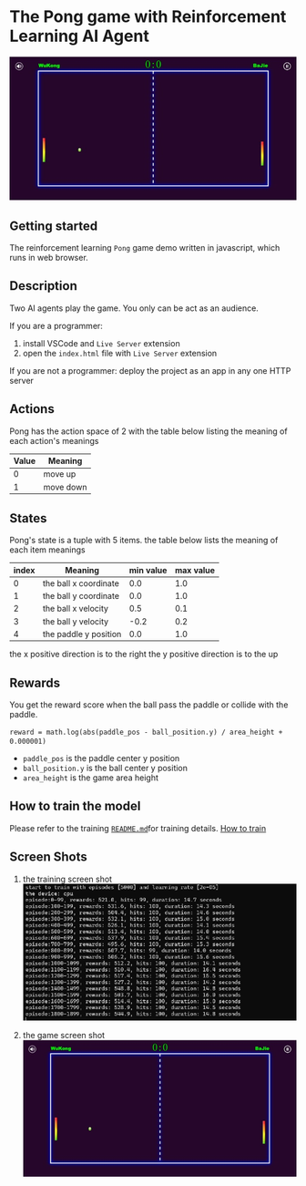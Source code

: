 # The Pong game with Reinforcement Learning AI Agent

![screen_shot](./docs/screen_shots/screen_shot2.png)

## Getting started

The reinforcement learning `Pong` game demo written in javascript, which runs in web browser.

## Description

Two AI agents play the game. You only can be act as an audience.

If you are a programmer:
1. install VSCode and `Live Server` extension
2. open the `index.html` file with `Live Server` extension

If you are not a programmer:
deploy the project as an app in any one HTTP server

## Actions

Pong has the action space of 2 with the table below listing the meaning of each action's meanings

| Value     | Meaning   |
| --------- | --------- |
| 0         | move up   |
| 1         | move down |

## States

Pong's state is a tuple with 5 items. the table below lists the meaning of each item meanings

| index     | Meaning               | min value | max value |
| --------- | --------------------- | --------- | --------- |
| 0         | the ball x coordinate |  0.0      | 1.0       |
| 1         | the ball y coordinate |  0.0      | 1.0       |
| 2         | the ball x velocity   |  0.5      | 0.1       |
| 3         | the ball y velocity   | -0.2      | 0.2       |
| 4         | the paddle y position |  0.0      | 1.0       |

the x positive direction is to the right
the y positive direction is to the up

## Rewards

You get the reward score when the ball pass the paddle or collide with the paddle.

```
reward = math.log(abs(paddle_pos - ball_position.y) / area_height + 0.000001)
```
 - `paddle_pos` is the paddle center y position
 - `ball_position.y` is the ball center y position
 - `area_height` is the game area height

## How to train the model

Please refer to the training [`README.md`](./docs/README.md)for training details. [How to train](./docs/README.md)

## Screen Shots

1. the training screen shot
![screen_shot](./docs/screen_shots/screen_shot1.png)

2. the game screen shot
![screen_shot](./docs/screen_shots/screen_shot2.png)
